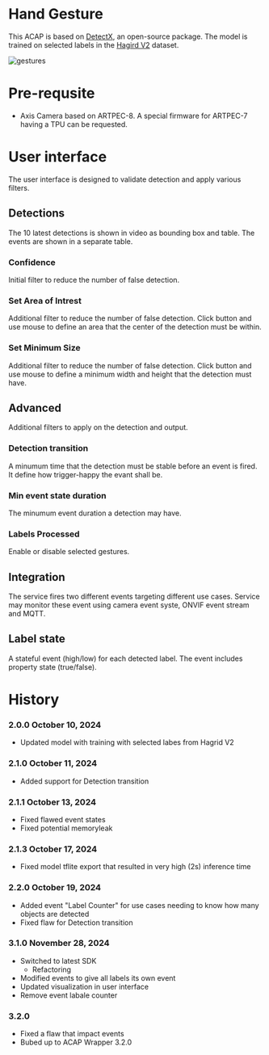 # Hand Gesture

This ACAP is based on [DetectX](https://github.com/pandosme/DetectX), an open-source package.
The model is trained on selected labels in the [Hagird V2](https://github.com/hukenovs/hagrid) dataset.  

![gestures](https://raw.githubusercontent.com/hukenovs/hagrid/Hagrid_v1/images/gestures.jpg)


# Pre-requsite
- Axis Camera based on ARTPEC-8.  A special firmware for ARTPEC-7 having a TPU can be requested.

# User interface
The user interface is designed to validate detection and apply various filters.

## Detections
The 10 latest detections is shown in video as bounding box and table.  The events are shown in a separate table.

### Confidence
Initial filter to reduce the number of false detection. 

### Set Area of Intrest
Additional filter to reduce the number of false detection. Click button and use mouse to define an area that the center of the detection must be within.

### Set Minimum Size
Additional filter to reduce the number of false detection. Click button and use mouse to define a minimum width and height that the detection must have.

## Advanced
Additional filters to apply on the detection and output.

### Detection transition
A minumum time that the detection must be stable before an event is fired.  It define how trigger-happy the evant shall be.

### Min event state duration
The minumum event duration a detection may have.  

### Labels Processed
Enable or disable selected gestures.

## Integration
The service fires two different events targeting different use cases.  Service may monitor these event using camera event syste, ONVIF event stream and MQTT.
## Label state
A stateful event (high/low) for each detected label.  The event includes property state (true/false).  

# History

### 2.0.0	October 10, 2024
- Updated model with training with selected labes from Hagrid V2

### 2.1.0	October 11, 2024
- Added support for Detection transition

### 2.1.1	October 13, 2024
- Fixed flawed event states
- Fixed potential memoryleak

### 2.1.3	October 17, 2024
- Fixed model tflite export that resulted in very high (2s) inference time

### 2.2.0	October 19, 2024
- Added event "Label Counter" for use cases needing to know how many objects are detected
- Fixed flaw for Detection transition

### 3.1.0	November 28, 2024
- Switched to latest SDK
  * Refactoring 
- Modified events to give all labels its own event
- Updated visualization in user interface
- Remove event labale counter

### 3.2.0
- Fixed a flaw that impact events
- Bubed up to ACAP Wrapper 3.2.0

